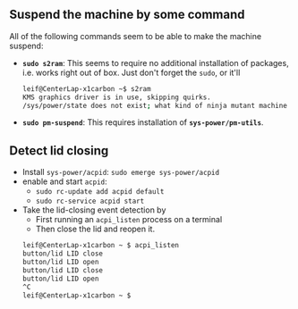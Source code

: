 ## Suspend the machine by some command
All of the following commands seem to be able to make the machine suspend:
- **`sudo s2ram`**: This seems to require no additional installation of packages, i.e. works right out of box. Just don't forget the `sudo`, or it'll
  ```bash
  leif@CenterLap-x1carbon ~$ s2ram
  KMS graphics driver is in use, skipping quirks.
  /sys/power/state does not exist; what kind of ninja mutant machine is this?
  ```
- **`sudo pm-suspend`**: This requires installation of **`sys-power/pm-utils`**.

## Detect lid closing
- Install `sys-power/acpid`: `sudo emerge sys-power/acpid`
- enable and start `acpid`:
  - `sudo rc-update add acpid default`
  - `sudo rc-service acpid start`
- Take the lid-closing event detection by
  - First running an `acpi_listen` process on a terminal
  - Then close the lid and reopen it.
  ```bash
  leif@CenterLap-x1carbon ~ $ acpi_listen
  button/lid LID close
  button/lid LID open
  button/lid LID close
  button/lid LID open
  ^C
  leif@CenterLap-x1carbon ~ $
  ```
